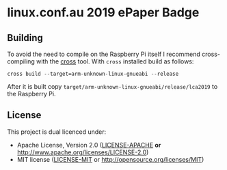 # linux.conf.au 2019 ePaper Badge

## Building

To avoid the need to compile on the Raspberry Pi itself I recommend
cross-compiling with the [cross] tool. With `cross` installed build
as follows:

    cross build --target=arm-unknown-linux-gnueabi --release

After it is built copy `target/arm-unknown-linux-gnueabi/release/lca2019` to
the Raspberry Pi.

## License

This project is dual licenced under:

- Apache License, Version 2.0 ([LICENSE-APACHE](LICENSE-APACHE) **or**
  http://www.apache.org/licenses/LICENSE-2.0)
- MIT license ([LICENSE-MIT](LICENSE-MIT) or http://opensource.org/licenses/MIT)

[cross]: https://github.com/rust-embedded/cross
